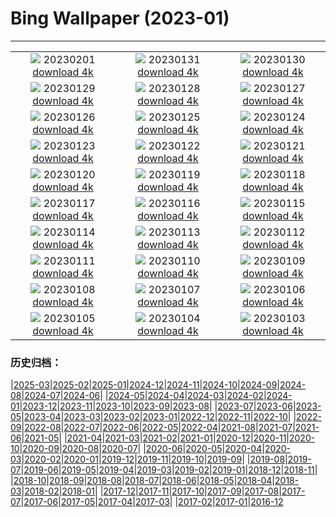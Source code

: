 # Bing Wallpaper (2023-01)
**************
| | | |
| :----: | :----: | :----: |
| ![](https://www.bing.com/th?id=OHR.ZebraTrio_EN-US4742257683_1920x1080.jpg) 20230201 [download 4k](https://www.bing.com/th?id=OHR.ZebraTrio_EN-US4742257683_UHD.jpg) | ![](https://www.bing.com/th?id=OHR.IceSailingBalaton_EN-US2751943390_1920x1080.jpg) 20230131 [download 4k](https://www.bing.com/th?id=OHR.IceSailingBalaton_EN-US2751943390_UHD.jpg) | ![](https://www.bing.com/th?id=OHR.BlackbirdDay_EN-US2693700478_1920x1080.jpg) 20230130 [download 4k](https://www.bing.com/th?id=OHR.BlackbirdDay_EN-US2693700478_UHD.jpg) |
| ![](https://www.bing.com/th?id=OHR.BlueBahamas_EN-US2634514272_1920x1080.jpg) 20230129 [download 4k](https://www.bing.com/th?id=OHR.BlueBahamas_EN-US2634514272_UHD.jpg) | ![](https://www.bing.com/th?id=OHR.RedMangrove_EN-US2559915803_1920x1080.jpg) 20230128 [download 4k](https://www.bing.com/th?id=OHR.RedMangrove_EN-US2559915803_UHD.jpg) | ![](https://www.bing.com/th?id=OHR.HighArchChina_EN-US3519227219_1920x1080.jpg) 20230127 [download 4k](https://www.bing.com/th?id=OHR.HighArchChina_EN-US3519227219_UHD.jpg) |
| ![](https://www.bing.com/th?id=OHR.BirksofAberfeldy_EN-US2525260479_1920x1080.jpg) 20230126 [download 4k](https://www.bing.com/th?id=OHR.BirksofAberfeldy_EN-US2525260479_UHD.jpg) | ![](https://www.bing.com/th?id=OHR.ColleSantaLucia_EN-US2362622808_1920x1080.jpg) 20230125 [download 4k](https://www.bing.com/th?id=OHR.ColleSantaLucia_EN-US2362622808_UHD.jpg) | ![](https://www.bing.com/th?id=OHR.SunriseMoai_EN-US2278287529_1920x1080.jpg) 20230124 [download 4k](https://www.bing.com/th?id=OHR.SunriseMoai_EN-US2278287529_UHD.jpg) |
| ![](https://www.bing.com/th?id=OHR.YearRabbit_EN-US2153925391_1920x1080.jpg) 20230123 [download 4k](https://www.bing.com/th?id=OHR.YearRabbit_EN-US2153925391_UHD.jpg) | ![](https://www.bing.com/th?id=OHR.HuggingKanga_EN-US2086666028_1920x1080.jpg) 20230122 [download 4k](https://www.bing.com/th?id=OHR.HuggingKanga_EN-US2086666028_UHD.jpg) | ![](https://www.bing.com/th?id=OHR.FalklandKings_EN-US1992849422_1920x1080.jpg) 20230121 [download 4k](https://www.bing.com/th?id=OHR.FalklandKings_EN-US1992849422_UHD.jpg) |
| ![](https://www.bing.com/th?id=OHR.SFFParkCity_EN-US1872185938_1920x1080.jpg) 20230120 [download 4k](https://www.bing.com/th?id=OHR.SFFParkCity_EN-US1872185938_UHD.jpg) | ![](https://www.bing.com/th?id=OHR.WhiteSands_EN-US1584863251_1920x1080.jpg) 20230119 [download 4k](https://www.bing.com/th?id=OHR.WhiteSands_EN-US1584863251_UHD.jpg) | ![](https://www.bing.com/th?id=OHR.SessileOaks_EN-US1487454928_1920x1080.jpg) 20230118 [download 4k](https://www.bing.com/th?id=OHR.SessileOaks_EN-US1487454928_UHD.jpg) |
| ![](https://www.bing.com/th?id=OHR.InscriptionWall_EN-US1392173431_1920x1080.jpg) 20230117 [download 4k](https://www.bing.com/th?id=OHR.InscriptionWall_EN-US1392173431_UHD.jpg) | ![](https://www.bing.com/th?id=OHR.Turku_EN-US1258814703_1920x1080.jpg) 20230116 [download 4k](https://www.bing.com/th?id=OHR.Turku_EN-US1258814703_UHD.jpg) | ![](https://www.bing.com/th?id=OHR.DonkeyFeast_EN-US1153850805_1920x1080.jpg) 20230115 [download 4k](https://www.bing.com/th?id=OHR.DonkeyFeast_EN-US1153850805_UHD.jpg) |
| ![](https://www.bing.com/th?id=OHR.Pneumatocysts_EN-US1065729036_1920x1080.jpg) 20230114 [download 4k](https://www.bing.com/th?id=OHR.Pneumatocysts_EN-US1065729036_UHD.jpg) | ![](https://www.bing.com/th?id=OHR.RumeliHisari_EN-US4800002879_1920x1080.jpg) 20230113 [download 4k](https://www.bing.com/th?id=OHR.RumeliHisari_EN-US4800002879_UHD.jpg) | ![](https://www.bing.com/th?id=OHR.Umschreibung_EN-US4693850900_1920x1080.jpg) 20230112 [download 4k](https://www.bing.com/th?id=OHR.Umschreibung_EN-US4693850900_UHD.jpg) |
| ![](https://www.bing.com/th?id=OHR.HummockIce_EN-US4606231645_1920x1080.jpg) 20230111 [download 4k](https://www.bing.com/th?id=OHR.HummockIce_EN-US4606231645_UHD.jpg) | ![](https://www.bing.com/th?id=OHR.BisonWindCave_EN-US4537340482_1920x1080.jpg) 20230110 [download 4k](https://www.bing.com/th?id=OHR.BisonWindCave_EN-US4537340482_UHD.jpg) | ![](https://www.bing.com/th?id=OHR.Breckenridge_EN-US4460042968_1920x1080.jpg) 20230109 [download 4k](https://www.bing.com/th?id=OHR.Breckenridge_EN-US4460042968_UHD.jpg) |
| ![](https://www.bing.com/th?id=OHR.Mohair_EN-US4379797092_1920x1080.jpg) 20230108 [download 4k](https://www.bing.com/th?id=OHR.Mohair_EN-US4379797092_UHD.jpg) | ![](https://www.bing.com/th?id=OHR.BlackFell_EN-US4276698070_1920x1080.jpg) 20230107 [download 4k](https://www.bing.com/th?id=OHR.BlackFell_EN-US4276698070_UHD.jpg) | ![](https://www.bing.com/th?id=OHR.HIISSF_EN-US4182845947_1920x1080.jpg) 20230106 [download 4k](https://www.bing.com/th?id=OHR.HIISSF_EN-US4182845947_UHD.jpg) |
| ![](https://www.bing.com/th?id=OHR.Perihelion_EN-US4106263162_1920x1080.jpg) 20230105 [download 4k](https://www.bing.com/th?id=OHR.Perihelion_EN-US4106263162_UHD.jpg) | ![](https://www.bing.com/th?id=OHR.SandhillSleeping_EN-US4023790571_1920x1080.jpg) 20230104 [download 4k](https://www.bing.com/th?id=OHR.SandhillSleeping_EN-US4023790571_UHD.jpg) | ![](https://www.bing.com/th?id=OHR.HohenzollernBurg_EN-US3949412118_1920x1080.jpg) 20230103 [download 4k](https://www.bing.com/th?id=OHR.HohenzollernBurg_EN-US3949412118_UHD.jpg) |

### 历史归档：

|[2025-03](/../2025-03/2025-03.md)|[2025-02](/../2025-02/2025-02.md)|[2025-01](/../2025-01/2025-01.md)|[2024-12](/../2024-12/2024-12.md)|[2024-11](/../2024-11/2024-11.md)|[2024-10](/../2024-10/2024-10.md)|[2024-09](/../2024-09/2024-09.md)|[2024-08](/../2024-08/2024-08.md)|[2024-07](/../2024-07/2024-07.md)|[2024-06](/../2024-06/2024-06.md)|
|[2024-05](/../2024-05/2024-05.md)|[2024-04](/../2024-04/2024-04.md)|[2024-03](/../2024-03/2024-03.md)|[2024-02](/../2024-02/2024-02.md)|[2024-01](/../2024-01/2024-01.md)|[2023-12](/../2023-12/2023-12.md)|[2023-11](/../2023-11/2023-11.md)|[2023-10](/../2023-10/2023-10.md)|[2023-09](/../2023-09/2023-09.md)|[2023-08](/../2023-08/2023-08.md)|
|[2023-07](/../2023-07/2023-07.md)|[2023-06](/../2023-06/2023-06.md)|[2023-05](/../2023-05/2023-05.md)|[2023-04](/../2023-04/2023-04.md)|[2023-03](/../2023-03/2023-03.md)|[2023-02](/../2023-02/2023-02.md)|[2023-01](/2023-01.md)|[2022-12](/../2022-12/2022-12.md)|[2022-11](/../2022-11/2022-11.md)|[2022-10](/../2022-10/2022-10.md)|
|[2022-09](/../2022-09/2022-09.md)|[2022-08](/../2022-08/2022-08.md)|[2022-07](/../2022-07/2022-07.md)|[2022-06](/../2022-06/2022-06.md)|[2022-05](/../2022-05/2022-05.md)|[2022-04](/../2022-04/2022-04.md)|[2021-08](/../2021-08/2021-08.md)|[2021-07](/../2021-07/2021-07.md)|[2021-06](/../2021-06/2021-06.md)|[2021-05](/../2021-05/2021-05.md)|
|[2021-04](/../2021-04/2021-04.md)|[2021-03](/../2021-03/2021-03.md)|[2021-02](/../2021-02/2021-02.md)|[2021-01](/../2021-01/2021-01.md)|[2020-12](/../2020-12/2020-12.md)|[2020-11](/../2020-11/2020-11.md)|[2020-10](/../2020-10/2020-10.md)|[2020-09](/../2020-09/2020-09.md)|[2020-08](/../2020-08/2020-08.md)|[2020-07](/../2020-07/2020-07.md)|
|[2020-06](/../2020-06/2020-06.md)|[2020-05](/../2020-05/2020-05.md)|[2020-04](/../2020-04/2020-04.md)|[2020-03](/../2020-03/2020-03.md)|[2020-02](/../2020-02/2020-02.md)|[2020-01](/../2020-01/2020-01.md)|[2019-12](/../2019-12/2019-12.md)|[2019-11](/../2019-11/2019-11.md)|[2019-10](/../2019-10/2019-10.md)|[2019-09](/../2019-09/2019-09.md)|
|[2019-08](/../2019-08/2019-08.md)|[2019-07](/../2019-07/2019-07.md)|[2019-06](/../2019-06/2019-06.md)|[2019-05](/../2019-05/2019-05.md)|[2019-04](/../2019-04/2019-04.md)|[2019-03](/../2019-03/2019-03.md)|[2019-02](/../2019-02/2019-02.md)|[2019-01](/../2019-01/2019-01.md)|[2018-12](/../2018-12/2018-12.md)|[2018-11](/../2018-11/2018-11.md)|
|[2018-10](/../2018-10/2018-10.md)|[2018-09](/../2018-09/2018-09.md)|[2018-08](/../2018-08/2018-08.md)|[2018-07](/../2018-07/2018-07.md)|[2018-06](/../2018-06/2018-06.md)|[2018-05](/../2018-05/2018-05.md)|[2018-04](/../2018-04/2018-04.md)|[2018-03](/../2018-03/2018-03.md)|[2018-02](/../2018-02/2018-02.md)|[2018-01](/../2018-01/2018-01.md)|
|[2017-12](/../2017-12/2017-12.md)|[2017-11](/../2017-11/2017-11.md)|[2017-10](/../2017-10/2017-10.md)|[2017-09](/../2017-09/2017-09.md)|[2017-08](/../2017-08/2017-08.md)|[2017-07](/../2017-07/2017-07.md)|[2017-06](/../2017-06/2017-06.md)|[2017-05](/../2017-05/2017-05.md)|[2017-04](/../2017-04/2017-04.md)|[2017-03](/../2017-03/2017-03.md)|
|[2017-02](/../2017-02/2017-02.md)|[2017-01](/../2017-01/2017-01.md)|[2016-12](/../2016-12/2016-12.md)